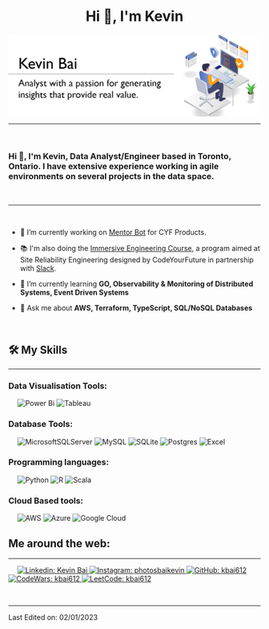 <h1 align="center">Hi 👋, I'm Kevin</h1>

<img src="Assets/header.png" align="center" alt="berkeli header image">

-------------------
&emsp;
<h3 align="left">Hi 👋, I'm Kevin, Data Analyst/Engineer based in Toronto, Ontario. I have extensive experience working in agile environments on several projects in the data space.</h3>
&emsp;

-------------------
&emsp;

- 🔭 I’m currently working on [Mentor Bot](https://mentor.love/) for CYF Products. 
- 📚 I'm also doing the [Immersive Engineering Course](https://github.com/CodeYourFuture/immersive-go-course), a program aimed at Site Reliability Engineering designed by CodeYourFuture in partnership with [Slack](https://slack.com/).

- 🌱 I’m currently learning **GO, Observability & Monitoring of Distributed Systems, Event Driven Systems**

- 💬 Ask me about **AWS, Terraform, TypeScript, SQL/NoSQL Databases**

&emsp;


## 🛠️ My Skills
-------------------

### Data Visualisation Tools: 
&emsp;
![Power Bi](https://img.shields.io/badge/power_bi-F2C811?style=for-the-badge&logo=powerbi&logoColor=black)
![Tableau](https://img.shields.io/badge/Tableau-E97627?style=for-the-badge&logo=Tableau&logoColor=white)

### Database Tools:
&emsp;
![MicrosoftSQLServer](https://img.shields.io/badge/Microsoft%20SQL%20Server-CC2927?style=for-the-badge&logo=microsoft%20sql%20server&logoColor=white)
![MySQL](https://img.shields.io/badge/mysql-%2300f.svg?style=for-the-badge&logo=mysql&logoColor=white)
![SQLite](https://img.shields.io/badge/sqlite-%2307405e.svg?style=for-the-badge&logo=sqlite&logoColor=white)
![Postgres](https://img.shields.io/badge/postgres-%23316192.svg?style=for-the-badge&logo=postgresql&logoColor=white)
![Excel](https://img.shields.io/badge/Microsoft_Excel-217346?style=for-the-badge&logo=microsoft-excel&logoColor=white)

### Programming languages:
&emsp;
![Python](https://img.shields.io/badge/python-3670A0?style=for-the-badge&logo=python&logoColor=ffdd54)
![R](https://img.shields.io/badge/r-%23276DC3.svg?style=for-the-badge&logo=r&logoColor=white)
![Scala](https://img.shields.io/badge/scala-%23DC322F.svg?style=for-the-badge&logo=scala&logoColor=white)

### Cloud Based tools:
&emsp;
![AWS](https://img.shields.io/badge/AWS-%23FF9900.svg?style=for-the-badge&logo=amazon-aws&logoColor=white)
![Azure](https://img.shields.io/badge/azure-%230072C6.svg?style=for-the-badge&logo=microsoftazure&logoColor=white)
![Google Cloud](https://img.shields.io/badge/GoogleCloud-%234285F4.svg?style=for-the-badge&logo=google-cloud&logoColor=white)

## Me around the web:
-------------------


&emsp;
<a href="https://www.linkedin.com/in/kevin-bai/">
    ![Linkedin: Kevin Bai](https://img.shields.io/badge/LinkedIn-0077B5?style=for-the-badge&logo=linkedin&logoColor=white)
</a>
<a href="https://www.instagram.com/photosbaikevin/">
    ![Instagram: photosbaikevin](https://img.shields.io/badge/-halmyradov-000?&logo=Instagram)
</a>
<a href="https://github.com/kbai612">
    ![GitHub: kbai612](https://img.shields.io/github/followers/berkeli?label=follow&style=social)
</a>
<a href="https://www.codewars.com/users/kbai612">
    ![CodeWars: kbai612](https://www.codewars.com/users/BerkeliH/badges/small)
</a>
<a href="https://www.leetcode.com/berkeli/">
    ![LeetCode: kbai612](https://img.shields.io/badge/-berkeli-000?&logo=LeetCode)
</a>

&emsp;


------
Last Edited on: 02/01/2023

